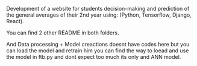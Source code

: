 Development of a website for students decision-making and prediction of the general averages of their
2nd year using: (Python, Tensorflow, Django, React).

You can find 2 other README in both folders.

And Data processing + Model creactions doesnt have codes here but you can load the model and retrain him you can find the way to loead and use the model in ftb.py and dont expect too much its only and ANN model.
